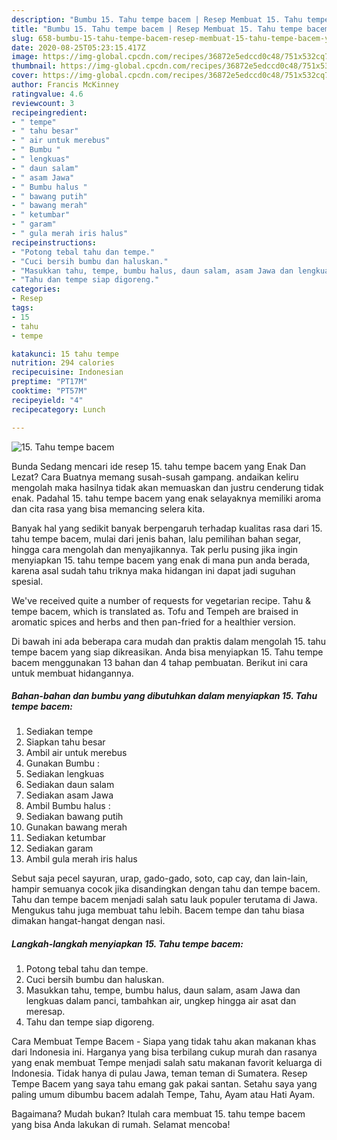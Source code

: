 ```yaml
---
description: "Bumbu 15. Tahu tempe bacem | Resep Membuat 15. Tahu tempe bacem Yang Lezat Sekali"
title: "Bumbu 15. Tahu tempe bacem | Resep Membuat 15. Tahu tempe bacem Yang Lezat Sekali"
slug: 658-bumbu-15-tahu-tempe-bacem-resep-membuat-15-tahu-tempe-bacem-yang-lezat-sekali
date: 2020-08-25T05:23:15.417Z
image: https://img-global.cpcdn.com/recipes/36872e5edccd0c48/751x532cq70/15-tahu-tempe-bacem-foto-resep-utama.jpg
thumbnail: https://img-global.cpcdn.com/recipes/36872e5edccd0c48/751x532cq70/15-tahu-tempe-bacem-foto-resep-utama.jpg
cover: https://img-global.cpcdn.com/recipes/36872e5edccd0c48/751x532cq70/15-tahu-tempe-bacem-foto-resep-utama.jpg
author: Francis McKinney
ratingvalue: 4.6
reviewcount: 3
recipeingredient:
- " tempe"
- " tahu besar"
- " air untuk merebus"
- " Bumbu "
- " lengkuas"
- " daun salam"
- " asam Jawa"
- " Bumbu halus "
- " bawang putih"
- " bawang merah"
- " ketumbar"
- " garam"
- " gula merah iris halus"
recipeinstructions:
- "Potong tebal tahu dan tempe."
- "Cuci bersih bumbu dan haluskan."
- "Masukkan tahu, tempe, bumbu halus, daun salam, asam Jawa dan lengkuas dalam panci, tambahkan air, ungkep hingga air asat dan meresap."
- "Tahu dan tempe siap digoreng."
categories:
- Resep
tags:
- 15
- tahu
- tempe

katakunci: 15 tahu tempe 
nutrition: 294 calories
recipecuisine: Indonesian
preptime: "PT17M"
cooktime: "PT57M"
recipeyield: "4"
recipecategory: Lunch

---
```



![15. Tahu tempe bacem](https://img-global.cpcdn.com/recipes/36872e5edccd0c48/751x532cq70/15-tahu-tempe-bacem-foto-resep-utama.jpg)

Bunda Sedang mencari ide resep 15. tahu tempe bacem yang Enak Dan Lezat? Cara Buatnya memang susah-susah gampang. andaikan keliru mengolah maka hasilnya tidak akan memuaskan dan justru cenderung tidak enak. Padahal 15. tahu tempe bacem yang enak selayaknya memiliki aroma dan cita rasa yang bisa memancing selera kita.

Banyak hal yang sedikit banyak berpengaruh terhadap kualitas rasa dari 15. tahu tempe bacem, mulai dari jenis bahan, lalu pemilihan bahan segar, hingga cara mengolah dan menyajikannya. Tak perlu pusing jika ingin menyiapkan 15. tahu tempe bacem yang enak di mana pun anda berada, karena asal sudah tahu triknya maka hidangan ini dapat jadi suguhan spesial.

We&#39;ve received quite a number of requests for vegetarian recipe. Tahu &amp; tempe bacem, which is translated as. Tofu and Tempeh are braised in aromatic spices and herbs and then pan-fried for a healthier version.


Di bawah ini ada beberapa cara mudah dan praktis dalam mengolah 15. tahu tempe bacem yang siap dikreasikan. Anda bisa menyiapkan 15. Tahu tempe bacem menggunakan 13 bahan dan 4 tahap pembuatan. Berikut ini cara untuk membuat hidangannya.

<!--inarticleads1-->

##### Bahan-bahan dan bumbu yang dibutuhkan dalam menyiapkan 15. Tahu tempe bacem:

1. Sediakan  tempe
1. Siapkan  tahu besar
1. Ambil  air untuk merebus
1. Gunakan  Bumbu :
1. Sediakan  lengkuas
1. Sediakan  daun salam
1. Sediakan  asam Jawa
1. Ambil  Bumbu halus :
1. Sediakan  bawang putih
1. Gunakan  bawang merah
1. Sediakan  ketumbar
1. Sediakan  garam
1. Ambil  gula merah iris halus


Sebut saja pecel sayuran, urap, gado-gado, soto, cap cay, dan lain-lain, hampir semuanya cocok jika disandingkan dengan tahu dan tempe bacem. Tahu dan tempe bacem menjadi salah satu lauk populer terutama di Jawa. Mengukus tahu juga membuat tahu lebih. Bacem tempe dan tahu biasa dimakan hangat-hangat dengan nasi. 

<!--inarticleads2-->

##### Langkah-langkah menyiapkan 15. Tahu tempe bacem:

1. Potong tebal tahu dan tempe.
1. Cuci bersih bumbu dan haluskan.
1. Masukkan tahu, tempe, bumbu halus, daun salam, asam Jawa dan lengkuas dalam panci, tambahkan air, ungkep hingga air asat dan meresap.
1. Tahu dan tempe siap digoreng.


Cara Membuat Tempe Bacem - Siapa yang tidak tahu akan makanan khas dari Indonesia ini. Harganya yang bisa terbilang cukup murah dan rasanya yang enak membuat Tempe menjadi salah satu makanan favorit keluarga di Indonesia. Tidak hanya di pulau Jawa, teman teman di Sumatera. Resep Tempe Bacem yang saya tahu emang gak pakai santan. Setahu saya yang paling umum dibumbu bacem adalah Tempe, Tahu, Ayam atau Hati Ayam. 

Bagaimana? Mudah bukan? Itulah cara membuat 15. tahu tempe bacem yang bisa Anda lakukan di rumah. Selamat mencoba!

